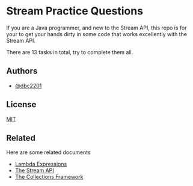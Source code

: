 
# Stream Practice Questions

 If you are a Java programmer, and new to the Stream API, this repo is for your to get
 your hands dirty in some code that works excellently with the Stream API.

There are 13 tasks in total, try to complete them all.
## Authors

- [@dbc2201](https://www.github.com/dbc2201)


## License

[MIT](https://choosealicense.com/licenses/mit/)


## Related

Here are some related documents

- [Lambda Expressions](https://dev.java/learn/lambda-expressions/)
- [The Stream API](https://dev.java/learn/the-stream-api/)
- [The Collections Framework](https://dev.java/learn/the-collections-framework/)

